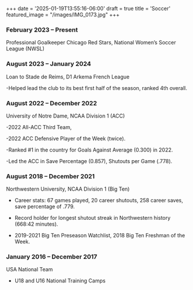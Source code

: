+++
date = '2025-01-19T13:55:16-06:00'
draft = true
title = 'Soccer'
featured_image = "/images/IMG_0173.jpg"
+++

### February 2023 – Present
Professional Goalkeeper
Chicago Red Stars, National Women’s Soccer League (NWSL)


### August 2023 – January 2024
Loan to Stade de Reims, D1 Arkema French League 
   
   -Helped lead the club to its best first half of the season, ranked 4th overall.


### August 2022 – December 2022
University of Notre Dame, NCAA Division 1 (ACC)

  -2022 All-ACC Third Team, 

  -2022 ACC Defensive Player of the Week (twice).

  -Ranked #1 in the country for Goals Against Average (0.300) in 2022.

  -Led the ACC in Save Percentage (0.857), Shutouts per Game (.778).

### August 2018 – December 2021
Northwestern University, NCAA Division 1 (Big Ten)

  - Career stats: 67 games played, 20 career shutouts, 258 career saves, save percentage of .779.

  - Record holder for longest shutout streak in Northwestern history (668:42 minutes).

  - 2019-2021 Big Ten Preseason Watchlist, 2018 Big Ten Freshman of the Week.


### January 2016 – December 2017
USA National Team

   - U18 and U16 National Training Camps
